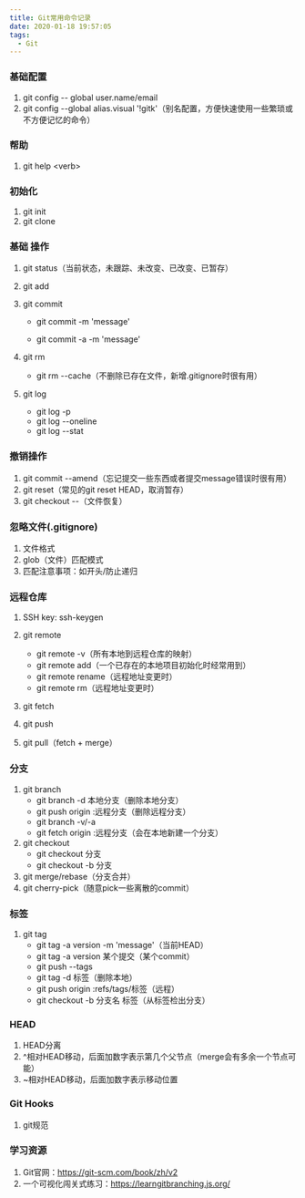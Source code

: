 ```yaml
---
title: Git常用命令记录
date: 2020-01-18 19:57:05
tags:
  - Git
---
```




### 基础配置

1. git config -- global user.name/email
2. git config --global alias.visual '!gitk'（别名配置，方便快速使用一些繁琐或不方便记忆的命令）

### 帮助

1. git help \<verb\>

### 初始化

1. git init
2. git clone

### 基础 操作

1. git status（当前状态，未跟踪、未改变、已改变、已暂存）

2. git add

3. git commit

   * git commit -m \'message\'

   * git commit -a -m \'message\'

4. git rm

   * git rm --cache（不删除已存在文件，新增.gitignore时很有用）

5. git log

   * git log -p
   * git log --oneline
   * git log --stat

### 撤销操作

1. git commit --amend（忘记提交一些东西或者提交message错误时很有用）
2. git reset（常见的git reset HEAD，取消暂存）
3. git checkout --（文件恢复）

### 忽略文件(.gitignore)

1. 文件格式
2. glob（文件）匹配模式
3. 匹配注意事项：如开头/防止递归

### 远程仓库

1. SSH key: ssh-keygen

1. git remote
   * git remote -v（所有本地到远程仓库的映射）
   * git remote add（一个已存在的本地项目初始化时经常用到）
   * git remote rename（远程地址变更时）
   * git remote rm（远程地址变更时）
2. git fetch
3. git push
4. git pull（fetch + merge）

### 分支

1. git branch
   * git branch -d 本地分支（删除本地分支）
   * git push origin :远程分支（删除远程分支）
   * git branch -v/-a
   * git fetch origin :远程分支（会在本地新建一个分支）
2. git checkout
   * git checkout 分支
   * git checkout -b 分支
3. git merge/rebase（分支合并）
4. git cherry-pick（随意pick一些离散的commit）

### 标签

1. git tag
   * git tag -a version -m 'message'（当前HEAD）
   * git tag -a version 某个提交（某个commit）
   * git push --tags
   * git tag -d 标签（删除本地）
   * git push origin :refs/tags/标签（远程）
   * git checkout -b 分支名 标签（从标签检出分支）

### HEAD

1. HEAD分离
2. ^相对HEAD移动，后面加数字表示第几个父节点（merge会有多余一个节点可能）
3. ~相对HEAD移动，后面加数字表示移动位置

### Git Hooks

1. git规范

### 学习资源

1. Git官网：https://git-scm.com/book/zh/v2
2. 一个可视化闯关式练习：https://learngitbranching.js.org/



